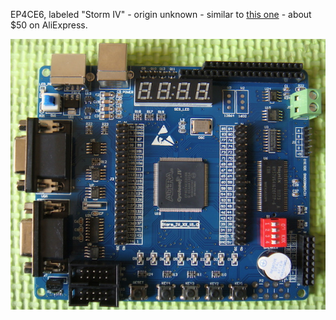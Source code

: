EP4CE6, labeled "Storm IV" - origin unknown - similar to [this one](
https://www.aliexpress.com/item/1637446763.html) - about $50 on AliExpress.

![](image.jpg)
